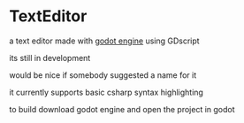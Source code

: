 # TextEditor
a text editor made with <a target="__blank" href="https://godotengine.org/">godot engine</a> using GDscript

its still in development 

would be nice if somebody suggested a name for it 

it currently supports basic csharp syntax highlighting 

to build download godot engine and open the project in godot
